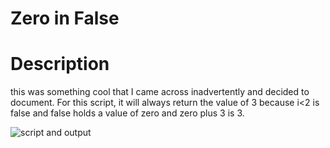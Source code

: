 # Zero in False
# Description
this was something cool that I came across inadvertently and decided to document. For this script, it will always return the value of 3 because i<2 is false and false holds a value of zero and zero plus 3 is 3.

![script and output](https://https://raw.githubusercontent.com/johnnylieu/zeron_in_false/main/zero_in_false.bmp "script and output")